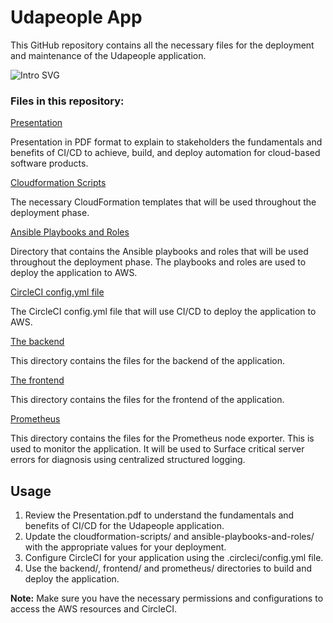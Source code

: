 # Udapeople App
This GitHub repository contains all the necessary files for the deployment and maintenance of the Udapeople application.

![Intro SVG](intro.svg)

### Files in this repository:

[Presentation](presentation.pdf)

Presentation in PDF format to explain to stakeholders the fundamentals and benefits of CI/CD to achieve, build, and deploy automation for cloud-based software products.

[Cloudformation Scripts](/.circleci/files)

The necessary CloudFormation templates that will be used throughout the deployment phase.

[Ansible Playbooks and Roles](/.circleci/ansible)

Directory that contains the Ansible playbooks and roles that will be used throughout the deployment phase. The playbooks and roles are used to deploy the application to AWS.

[CircleCI config.yml file](/.circleci/config.yml)

The CircleCI config.yml file that will use CI/CD to deploy the application to AWS. 

[The backend](backend)

This directory contains the files for the backend of the application.

[The frontend](frontend)

This directory contains the files for the frontend of the application.

[Prometheus](.circleci/ansible/roles/configure-prometheus-node-exporter)

This directory contains the files for the Prometheus node exporter. This is used to monitor the application.
It will be used to Surface critical server errors for diagnosis using centralized structured logging.

## Usage

1. Review the Presentation.pdf to understand the fundamentals and benefits of CI/CD for the Udapeople application.
2. Update the cloudformation-scripts/ and ansible-playbooks-and-roles/ with the appropriate values for your deployment.
3. Configure CircleCI for your application using the .circleci/config.yml file.
4. Use the backend/, frontend/ and prometheus/ directories to build and deploy the application.

**Note:** Make sure you have the necessary permissions and configurations to access the AWS resources and CircleCI.
